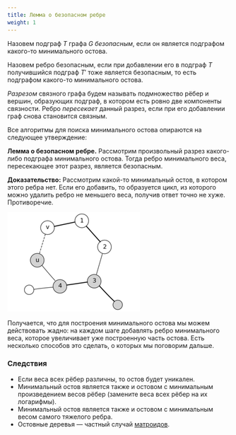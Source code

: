 ```yaml
---
title: Лемма о безопасном ребре
weight: 1
---
```


Назовем подграф $T$ графа $G$ *безопасным*, если он является подграфом какого-то минимального остова.

Назовем ребро безопасным, если при добавлении его в подграф $T$ получившийся подграф $T'$ тоже является безопасным, то есть подграфом какого-то минимального остова.

*Разрезом* связного графа будем называть подмножество рёбер и вершин, образующих подграф, в котором есть ровно две компоненты связности. Ребро *пересекает* данный разрез, если при его добавлении граф снова становится связным.

Все алгоритмы для поиска минимального остова опираются на следующее утверждение:

**Лемма о безопасном ребре.** Рассмотрим произвольный разрез какого-либо подграфа минимального остова. Тогда ребро минимального веса, пересекающее этот разрез, является безопасным.

**Доказательство:** Рассмотрим какой-то минимальный остов, в котором этого ребра нет. Если его добавить, то образуется цикл, из которого можно удалить ребро не меньшего веса, получив ответ точно не хуже. Противоречие.

![](/api/algorithm/img/safe-edge.png)

Получается, что для построения минимального остова мы можем действовать жадно: на каждом шаге добавлять ребро минимального веса, которое увеличивает уже построенную часть остова. Есть несколько способов это сделать, о которых мы поговорим дальше.

### Следствия

- Если веса всех рёбер различны, то остов будет уникален.
- Минимальный остов является также и остовом с минимальным произведением весов рёбер (замените веса всех рёбер на их логарифмы).
- Минимальный остов является также и остовом с минимальным весом самого тяжелого ребра.
- Остовные деревья — частный случай [матроидов](/cs/combinatorial-optimization/matroid).
